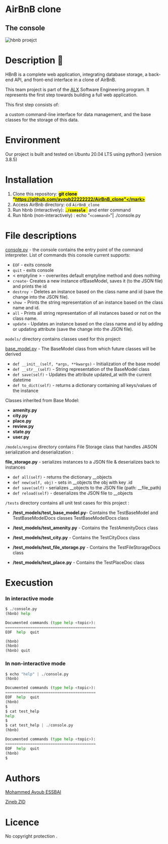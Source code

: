 #  AirBnB clone 
## **The console**
![hbnb proejct](https://github.com/Zinebb12/Own_tests/assets/141257110/c31ad1cd-ab29-4554-a81f-a1c04ecb2c67)

# Description :file_folder:

 


HBnB is a complete web application, integrating database storage, a back-end API, and front-end interface in a clone of AirBnB.

This team project is part of the [ALX](https://www.alxafrica.com/)
 Software Engineering program.
It represents the first step towards building a full web application.

This first step consists of:

a custom command-line interface for data management, and the base classes for the storage of this data.

# Environment 

Our project is built and tested on Ubuntu 20.04 LTS using python3 (version 3.8.5)

# Installation 
1.  Clone this repository:  **<mark> git clone "https://github.com/ayoub22222222/AirBnB_clone"</mark>**
2.  Access AirBnb directory:  cd `AirBnB_clone` 
3.  Run hbnb (interactively):  **<mark> `./console `</mark>** and enter command
4. Run hbnb (non-interactively) :  echo "`<command>`"| ./console.py 

# File descriptions

[console.py]() - the console contains the entry point of the command interpreter. List of commands this console current supports:

+  `EOF` - exits console
+  `quit` - exits console
+ < emptyline > - overwrites default emptyline method and does nothing
+ `create`- Creates a new instance ofBaseModel, saves it (to the JSON file) and prints the id
+ `destroy `- Deletes an instance based on the class name and id (save the change into the JSON file).
+ `show `- Prints the string representation of an instance based on the class name and id.
+ `all` - Prints all string representation of all instances based or not on the class name.
+ `update` - Updates an instance based on the class name and id by adding or updating attribute (save the change into the JSON file).

`models/` directory contains classes used for this project:

[base_model.py]() - The BaseModel class from which future classes will be derived

+ `def __init__(self, *args, **kwargs)` - Initialization of the base model
+ `def __str__(self)` - String representation of the BaseModel class
+ `def save(self)` - Updates the attribute updated_at with the current datetime
+ `def to_dict(self)` - returns a dictionary containing all keys/values of the instance

Classes inherited from Base Model:

+ **amenity.py**
+ **city.py**
+ **place.py**
+ **review.py**
+ **state.py**
+ **user.py**

`/models/engine` directory contains File Storage class that handles JASON serialization and deserialization :

**file_storage.py** - serializes instances to a JSON file & deserializes back to instances

+ `def all(self)` - returns the dictionary __objects
+ `def new(self, obj)` - sets in __objects the obj with key .id
+ `def save(self)` - serializes __objects to the JSON file (path: __file_path)
 + `def reload(self)` - deserializes the JSON file to __objects

 `/tests` directory contains all unit test cases for this project : 


  * **/test_models/test_base_model.py**- Contains the TestBaseModel and TestBaseModelDocs classes TestBaseModelDocs class

* **/test_models/test_amenity.py** - Contains the TestAmenityDocs class 
* **/test_models/test_city.py** - Contains the TestCityDocs class 
* **/test_models/test_file_storage.py** - Contains the TestFileStorageDocs class 
* **/test_models/test_place.py** - Contains the TestPlaceDoc class


# Execustion 
### In interactive mode
```python
$ ./console.py
(hbnb) help

Documented commands (type help <topic>):
========================================
EOF  help  quit

(hbnb) 
(hbnb) 
(hbnb) quit

```

###  In non-interactive mode

```python
$ echo "help" | ./console.py
(hbnb)

Documented commands (type help <topic>):
========================================
EOF  help  quit
(hbnb) 
$
$ cat test_help
help
$
$ cat test_help | ./console.py
(hbnb)

Documented commands (type help <topic>):
========================================
EOF  help  quit
(hbnb) 
$
```

# Authors
[Mohammed Ayoub ESSBAI](https://github.com/ayoub22222222) 

[Zineb ZID ](https://github.com/Zinebb12)

# Licence 

No copyright protection . 
